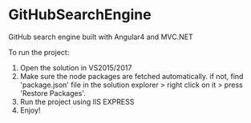 # GitHubSearchEngine
GitHub search engine built with Angular4 and MVC.NET

To run the project:
1) Open the solution in VS2015/2017
2) Make sure the node packages are fetched automatically.
  if not, find 'package.json' file in the solution explorer > right click on it >  press 'Restore Packages'.
3) Run the project using IIS EXPRESS
4) Enjoy!
